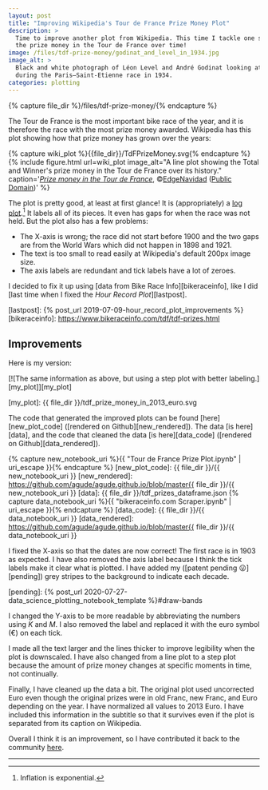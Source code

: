 ```yaml
---
layout: post
title: "Improving Wikipedia's Tour de France Prize Money Plot"
description: >
  Time to improve another plot from Wikipedia. This time I tackle one showing
  the prize money in the Tour de France over time!
image: /files/tdf-prize-money/godinat_and_level_in_1934.jpg
image_alt: >
  Black and white photograph of Léon Level and André Godinat looking at a map
  during the Paris–Saint-Etienne race in 1934.
categories: plotting
---
```


{% capture file_dir %}/files/tdf-prize-money/{% endcapture %}

The Tour de France is the most important bike race of the year, and it is
therefore the race with the most prize money awarded. Wikipedia has this plot
showing how that prize money has grown over the years:

{% capture wiki_plot %}{{file_dir}}/TdFPrizeMoney.svg{% endcapture %}
{% include figure.html
  url=wiki_plot
  image_alt="A line plot showing the Total and Winner's prize money in the
  Tour de France over its history."
  caption='<a
  href="https://en.wikipedia.org/wiki/File:TdFPrizeMoney.svg"><em>Prize money in the Tour de France</em></a>, ©<a
  href="https://en.wikipedia.org/wiki/User:EdgeNavidad">EdgeNavidad</a>
  (<a href="https://en.wikipedia.org/wiki/Public_domain">Public Domain</a>)'
%}

The plot is pretty good, at least at first glance! It is (appropriately) a
[log plot][log_wiki].[^1] It labels all of its pieces. It even has gaps for
when the race was not held. But the plot also has a few problems:

[log_wiki]: https://en.wikipedia.org/wiki/Semi-log_plot

- The X-axis is wrong; the race did not start before 1900 and the two gaps are
from the World Wars which did not happen in 1898 and 1921.
- The text is too small to read easily at Wikipedia's default 200px image
size.
- The axis labels are redundant and tick labels have a lot of zeroes.

I decided to fix it up using [data from Bike Race Info][bikeraceinfo], like I
did [last time when I fixed the _Hour Record Plot_][lastpost].

[lastpost]: {% post_url 2019-07-09-hour_record_plot_improvements %}
[bikeraceinfo]: https://www.bikeraceinfo.com/tdf/tdf-prizes.html

## Improvements

Here is my version:

[![The same information as above, but using a step plot with better labeling.][my_plot]][my_plot]

[my_plot]: {{ file_dir }}/tdf_prize_money_in_2013_euro.svg

The code that generated the improved plots can be found [here][new_plot_code]
([rendered on Github][new_rendered]). The data [is here][data], and the code
that cleaned the data [is here][data_code] ([rendered on
Github][data_rendered]).

{% capture new_notebook_uri %}{{ "Tour de France Prize Plot.ipynb" | uri_escape }}{% endcapture %}
[new_plot_code]: {{ file_dir }}/{{ new_notebook_uri }}
[new_rendered]: https://github.com/agude/agude.github.io/blob/master{{ file_dir }}/{{ new_notebook_uri }}
[data]: {{ file_dir }}/tdf_prizes_dataframe.json
{% capture data_notebook_uri %}{{ "bikeraceinfo.com Scraper.ipynb" | uri_escape }}{% endcapture %}
[data_code]: {{ file_dir }}/{{ data_notebook_uri }}
[data_rendered]: https://github.com/agude/agude.github.io/blob/master{{ file_dir }}/{{ data_notebook_uri }}


I fixed the X-axis so that the dates are now correct! The first race is in
1903 as expected. I have also removed the axis label because I think the tick
labels make it clear what is plotted. I have added my ([patent pending
😛][pending]) grey stripes to the background to indicate each decade.

[pending]: {% post_url 2020-07-27-data_science_plotting_notebook_template %}#draw-bands

I changed the Y-axis to be more readable by abbreviating the numbers using
_K_ and _M_. I also removed the label and replaced it with the euro symbol (€)
on each tick.

I made all the text larger and the lines thicker to improve legibility when the plot
is downscaled. I have also changed from a line plot to a step plot because the amount 
of prize money changes at specific moments in time, not continually.

Finally, I have cleaned up the data a bit. The original plot used uncorrected
Euro even though the original prizes were in old Franc, new Franc, and Euro
depending on the year. I have normalized all values to
2013 Euro. I have included this information in the subtitle so that it
survives even if the plot is separated from its caption on Wikipedia.

Overall I think it is an improvement, so I have contributed it back to the
community [here][plot_link].

[plot_link]: https://commons.wikimedia.org/wiki/File:Tdf_prize_money_in_2013_euro.svg

---
[^1]: Inflation is exponential.
